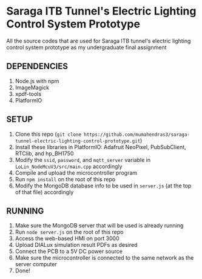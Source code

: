 # Saraga ITB Tunnel's Electric Lighting Control System Prototype
All the source codes that are used for Saraga ITB tunnel's electric lighting control system prototype as my undergraduate final assignment

## DEPENDENCIES
1. Node.js with npm
2. ImageMagick
3. xpdf-tools
4. PlatformIO

## SETUP
1. Clone this repo (`git clone https://github.com/mumahendras3/saraga-tunnel-electric-lighting-control-prototype.git`)
2. Install these libraries in PlatformIO: Adafruit NeoPixel, PubSubClient, RTClib, and hp_BH1750
3. Modify the `ssid`, `password`, and `mqtt_server` variable in `LoLin_NodeMcuV3/src/main.cpp` accordingly
4. Compile and upload the microcontroller program
5. Run `npm install` on the root of this repo
6. Modify the MongoDB database info to be used in `server.js` (at the top of that file) accordingly

## RUNNING
1. Make sure the MongoDB server that will be used is already running
2. Run `node server.js` on the root of this repo
3. Access the web-based HMI on port 3000
4. Upload DIALux simulation result PDFs as desired
5. Connect the PCB to a 5V DC power source
6. Make sure the microcontroller is connected to the same network as the server computer
7. Done!